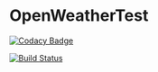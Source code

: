 # OpenWeatherTest


[![Codacy Badge](https://api.codacy.com/project/badge/Grade/84810c9f768440c2bc9c7a69fe86c79a)](https://www.codacy.com/app/sjmach/OpenWeatherTest?utm_source=github.com&amp;utm_medium=referral&amp;utm_content=sjmach/OpenWeatherTest&amp;utm_campaign=Badge_Grade)

[![Build Status](https://travis-ci.com/sjmach/OpenWeatherTest.svg?branch=homepage)](https://travis-ci.com/sjmach/OpenWeatherTest)
